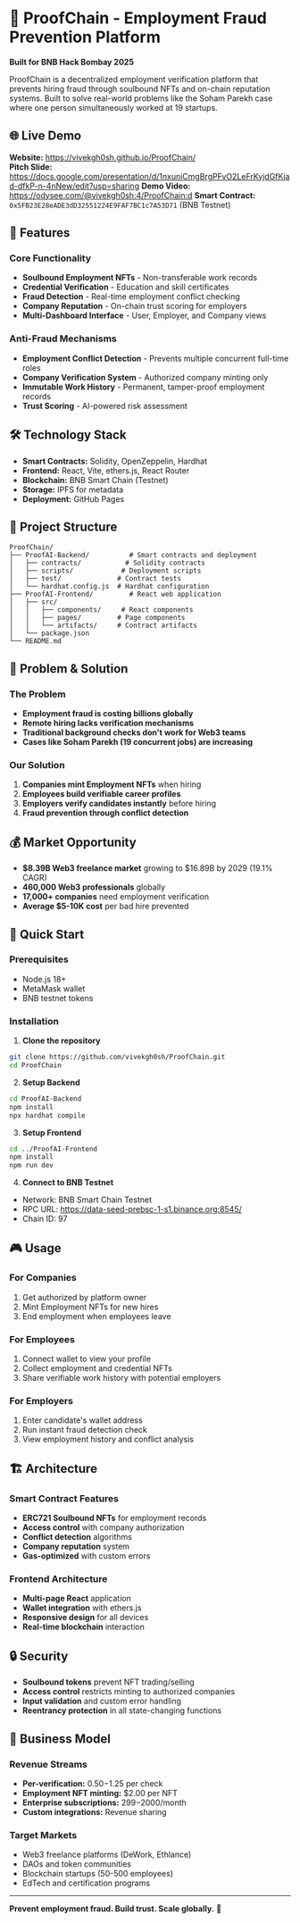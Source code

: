 # 🔐 ProofChain - Employment Fraud Prevention Platform

**Built for BNB Hack Bombay 2025**

ProofChain is a decentralized employment verification platform that prevents hiring fraud through soulbound NFTs and on-chain reputation systems. Built to solve real-world problems like the Soham Parekh case where one person simultaneously worked at 19 startups.

## 🌐 Live Demo
**Website:** https://vivekgh0sh.github.io/ProofChain/  
**Pitch Slide:** https://docs.google.com/presentation/d/1nxuniCmgBrgPFvO2LeFrKyjdGfKjad-dfkP-n-4nNew/edit?usp=sharing
**Demo Video:** https://odysee.com/@vivekgh0sh:4/ProofChain:d
**Smart Contract:** `0x5FB23E28eADE3dD32551224E9FAF7BC1c7A53D71` (BNB Testnet)

## 🚀 Features

### Core Functionality
- **Soulbound Employment NFTs** - Non-transferable work records
- **Credential Verification** - Education and skill certificates  
- **Fraud Detection** - Real-time employment conflict checking
- **Company Reputation** - On-chain trust scoring for employers
- **Multi-Dashboard Interface** - User, Employer, and Company views

### Anti-Fraud Mechanisms  
- **Employment Conflict Detection** - Prevents multiple concurrent full-time roles
- **Company Verification System** - Authorized company minting only
- **Immutable Work History** - Permanent, tamper-proof employment records
- **Trust Scoring** - AI-powered risk assessment

## 🛠 Technology Stack

- **Smart Contracts:** Solidity, OpenZeppelin, Hardhat
- **Frontend:** React, Vite, ethers.js, React Router
- **Blockchain:** BNB Smart Chain (Testnet)
- **Storage:** IPFS for metadata
- **Deployment:** GitHub Pages

## 📁 Project Structure

```
ProofChain/
├── ProofAI-Backend/          # Smart contracts and deployment
│   ├── contracts/           # Solidity contracts
│   ├── scripts/            # Deployment scripts
│   ├── test/              # Contract tests
│   └── hardhat.config.js  # Hardhat configuration
├── ProofAI-Frontend/         # React web application
│   ├── src/
│   │   ├── components/     # React components
│   │   ├── pages/         # Page components
│   │   └── artifacts/     # Contract artifacts
│   └── package.json
└── README.md
```

## 🎯 Problem & Solution

### The Problem
- **Employment fraud is costing billions globally**
- **Remote hiring lacks verification mechanisms**
- **Traditional background checks don't work for Web3 teams**
- **Cases like Soham Parekh (19 concurrent jobs) are increasing**

### Our Solution
1. **Companies mint Employment NFTs** when hiring
2. **Employees build verifiable career profiles** 
3. **Employers verify candidates instantly** before hiring
4. **Fraud prevention through conflict detection**

## 💰 Market Opportunity

- **$8.39B Web3 freelance market** growing to $16.89B by 2029 (19.1% CAGR)
- **460,000 Web3 professionals** globally
- **17,000+ companies** need employment verification
- **Average $5-10K cost** per bad hire prevented

## 🚀 Quick Start

### Prerequisites
- Node.js 18+
- MetaMask wallet
- BNB testnet tokens

### Installation

1. **Clone the repository**
```bash
git clone https://github.com/vivekgh0sh/ProofChain.git
cd ProofChain
```

2. **Setup Backend**
```bash
cd ProofAI-Backend
npm install
npx hardhat compile
```

3. **Setup Frontend**
```bash
cd ../ProofAI-Frontend
npm install
npm run dev
```

4. **Connect to BNB Testnet**
- Network: BNB Smart Chain Testnet
- RPC URL: https://data-seed-prebsc-1-s1.binance.org:8545/
- Chain ID: 97

## 🎮 Usage

### For Companies
1. Get authorized by platform owner
2. Mint Employment NFTs for new hires
3. End employment when employees leave

### For Employees  
1. Connect wallet to view your profile
2. Collect employment and credential NFTs
3. Share verifiable work history with potential employers

### For Employers
1. Enter candidate's wallet address
2. Run instant fraud detection check
3. View employment history and conflict analysis

## 🏗 Architecture

### Smart Contract Features
- **ERC721 Soulbound NFTs** for employment records
- **Access control** with company authorization
- **Conflict detection** algorithms
- **Company reputation** system
- **Gas-optimized** with custom errors

### Frontend Architecture
- **Multi-page React** application
- **Wallet integration** with ethers.js
- **Responsive design** for all devices
- **Real-time blockchain** interaction

## 🔒 Security

- **Soulbound tokens** prevent NFT trading/selling
- **Access control** restricts minting to authorized companies
- **Input validation** and custom error handling
- **Reentrancy protection** in all state-changing functions

## 🎯 Business Model

### Revenue Streams
- **Per-verification:** $0.50-$1.25 per check
- **Employment NFT minting:** $2.00 per NFT
- **Enterprise subscriptions:** $299-$2000/month
- **Custom integrations:** Revenue sharing

### Target Markets
- Web3 freelance platforms (DeWork, Ethlance)
- DAOs and token communities  
- Blockchain startups (50-500 employees)
- EdTech and certification programs
---

**Prevent employment fraud. Build trust. Scale globally.** 🚀
